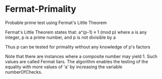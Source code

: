 # Fermat-Primality
Probable prime test using Fermat's Little Theorem

Fermat's Little Theorem states that:
a^(p-1) ≡ 1 (mod p)
where a is any integer, p is a prime number, and p is not divisible by a

Thus p can be tested for primality without any knowledge of p's factors

Note that there are instances where a composite number may yield 1. Such values are called Fermat liars.
The algorithm enables the testing of the equality with more values of 'a' by increasing the variable numberOfChecks.
